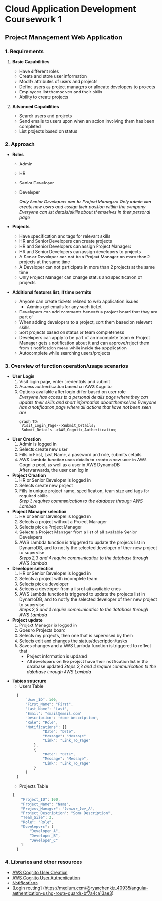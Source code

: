 # Cloud Application Development Coursework 1

## Project Management Web Application

### 1. Requirements

1.  **Basic Capabilities**

    -   Have different roles
    -   Create and store user information
    -   Modify attributes of users and projects
    -   Define users as project managers or allocate developers to projects
    -   Employees list themselves and their skills
    -   Ability to create projects

2.  **Advanced Capabilities**
    -   Search users and projects
    -   Send emails to users upon when an action involving them has been completed
    -   List projects based on status

### 2. Approach

-   **Roles**

    -   Admin
    -   HR
    -   Senior Developer
    -   Developer

        _Only Senior Developers can be Project Managers_
        _Only admin can create new users and assign their position within the company_
        _Everyone can list details/skills about themselves in their personal page_

-   **Projects**

    -   Have specification and tags for relevant skills
    -   HR and Senior Developers can create projects
    -   HR and Senior Developers can assign Project Managers
    -   HR and Senior Developers can assign developers to projects
    -   A Senior Developer can not be a Project Manager on more than 2 projects at the same time
    -   A Developer can not participate in more than 2 projects at the same time
    -   Only Project Manager can change status and specification of projects

-   **Additional features list, if time permits**
    -   Anyone can create tickets related to web application issues
        -   Admins get emails for any such ticket
    -   Developers can add comments beneath a project board that they are part of
    -   When adding developers to a project, sort them based on relevant skills
    -   Sort projects based on status or team completeness
    -   Developers can apply to be part of an incomplete team => Project Manager gets a notification about it and can approve/reject them from a notification menu while inside the appplication
    -   Autocomplete while searching users/projects
            

### 3. Overview of function operation/usage scenarios

-   **User Login**
    1.  Visit login page, enter credentials and submit
    2.  Access authentication based on AWS Cognito
    3.  Options available after login differ based on user role  
        _Everyone has access to a personal details page where they can update their skills and short information about themselves_
        _Everyone has a notification page where all actions that have not been seen are_
        ```mermaid
        graph TD;
         Visit_Login_Page-->Submit_Details;
         Submit_Details-->AWS_Cognito_Authentication;
        ```
-   **User Creation**
    1.  Admin is logged in
    2.  Selects create new user
    3.  Fills in First, Last Name, a password and role, submits details
    4.  AWS Lambda function uses details to create a new user in AWS Cognito pool, as well as a user in AWS DynamoDB  
            Afterwarwards, the user can log in
-   **Project Creation**
    1.  HR or Senior Developer is logged in
    2.  Selects create new project
    3.  Fills in unique project name, specification, team size and tags for required skills  
            _Step 3 requires communication to the database through AWS Lambda_
-   **Project Manager selection**
    1.  HR or Senior Developer is logged in 
    2.  Selects a project without a Project Manager
    3.  Selects pick a Project Manager
    4.  Selects a Project Manager from a list of all available Senior Developers
    5.  AWS Lambda function is triggered to update the projects list in DynamoDB, and to notify the selected developer of their new project to supervise  
            _Steps 2,3 and 4 require communication to the database through AWS Lambda_
-   **Developer selection**
    1.  HR or Senior Developer is logged in 
    2.  Selects a project with incomplete team
    3.  Selects pick a developer
    4.  Selects a developer from a list of all available ones
    5.  AWS Lambda function is triggered to update the projects list in DynamoDB, and to notify the selected developer of their new project to supervise  
            _Steps 2,3 and 4 require communication to the database through AWS Lambda_
-   **Project update**
    1.  Project Manager is logged in
    2.  Goes to Projects board
    3.  Selects my projects, then one that is supervised by them
    4.  Selects edit and changes the status/description/tasks
    5.  Saves changes and a AWS Lambda function is triggered to reflect that
        * Project information is updated
        * All developers on the project have their notification list in the database updated 
        _Steps 2,3 and 4 require communication to the database through AWS Lambda_

* **Tables structure**
    * Users Table
    ```js
      {
          "User_ID": 100,
          "First_Name": "First",
          "Last_Name": "Last",
          "Email": "email@email.com"
          "Description": "Some Description",
          "Role": "Role",
          "Notifications": [{
                  "Date": "Date",
                  "Message": "Message"
                  "Link": "Link_To_Page"
              },
              {
                  "Date": "Date",
                  "Message": "Message",
                  "Link": "Link_To_Page"
              }
          ]
      }
    ```
    * Projects Table
    ```js
    {
        "Project_ID": 100,
        "Project_Name": "Name",
        "Project_Manager": "Senior_Dev_A",
        "Project_Description": "Some Description",
        "Team_Size": 3,
        "Role": "Role",
        "Developers": [
            "Developer_A",
            "Developer_B",
            "Developer_C"
        ]
      }
    ```
### 4. Libraries and other resources
* [AWS Cognito User Creation](https://docs.aws.amazon.com/cognito/latest/developerguide/using-amazon-cognito-user-identity-pools-javascript-examples.html)
* [AWS Cognito User Authentication](https://docs.aws.amazon.com/cognito/latest/developerguide/using-amazon-cognito-identity-user-pools-javascript-example-authenticating-admin-created-user.html)
* [Notifications](https://github.com/jacob-meacham/angular-notification-icons)
* [Login routing] (https://medium.com/@ryanchenkie_40935/angular-authentication-using-route-guards-bf7a4ca13ae3)
